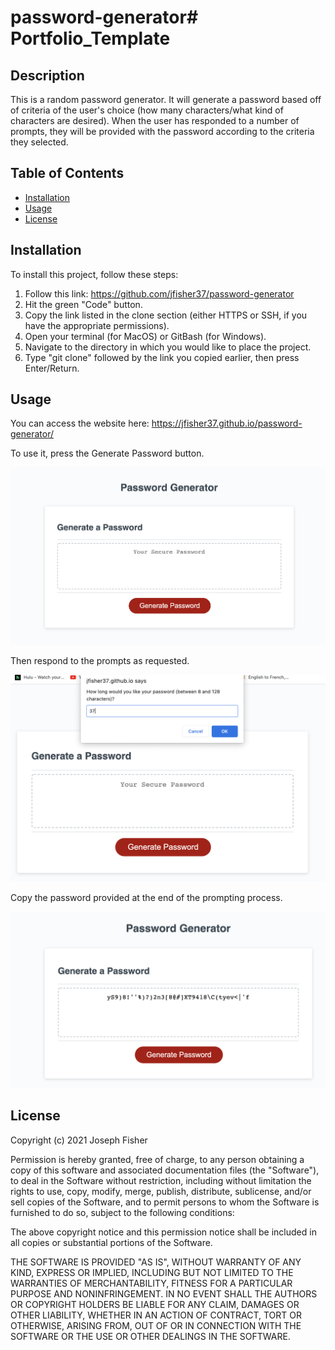 # password-generator# Portfolio_Template

## Description
This is a random password generator. It will generate a password based off of criteria of the user's choice (how many characters/what kind of characters are desired). When the user has responded to a number of prompts, they will be provided with the password according to the criteria they selected. 

## Table of Contents 
- [Installation](#installation)
- [Usage](#usage)
- [License](#license)

## Installation
To install this project, follow these steps:

1) Follow this link: https://github.com/jfisher37/password-generator
2) Hit the green "Code" button.
3) Copy the link listed in the clone section (either HTTPS or SSH, if you have the appropriate permissions). 
4) Open your terminal (for MacOS) or GitBash (for Windows). 
5) Navigate to the directory in which you would like to place the project.
6) Type "git clone" followed by the link you copied earlier, then press Enter/Return.

## Usage
You can access the website here: 
https://jfisher37.github.io/password-generator/

To use it, press the Generate Password button. 

![screenshot of webpage](./assets/images/basic.png)

Then respond to the prompts as requested.

![Webpage with prompt](assets/images/prompt.png)

Copy the password provided at the end of the prompting process.

![Page with password provided](assets/images/final.png)

   

## License
Copyright (c) 2021 Joseph Fisher

Permission is hereby granted, free of charge, to any person obtaining a copy
of this software and associated documentation files (the "Software"), to deal
in the Software without restriction, including without limitation the rights
to use, copy, modify, merge, publish, distribute, sublicense, and/or sell
copies of the Software, and to permit persons to whom the Software is
furnished to do so, subject to the following conditions:

The above copyright notice and this permission notice shall be included in all
copies or substantial portions of the Software.

THE SOFTWARE IS PROVIDED "AS IS", WITHOUT WARRANTY OF ANY KIND, EXPRESS OR
IMPLIED, INCLUDING BUT NOT LIMITED TO THE WARRANTIES OF MERCHANTABILITY,
FITNESS FOR A PARTICULAR PURPOSE AND NONINFRINGEMENT. IN NO EVENT SHALL THE
AUTHORS OR COPYRIGHT HOLDERS BE LIABLE FOR ANY CLAIM, DAMAGES OR OTHER
LIABILITY, WHETHER IN AN ACTION OF CONTRACT, TORT OR OTHERWISE, ARISING FROM,
OUT OF OR IN CONNECTION WITH THE SOFTWARE OR THE USE OR OTHER DEALINGS IN THE
SOFTWARE.

